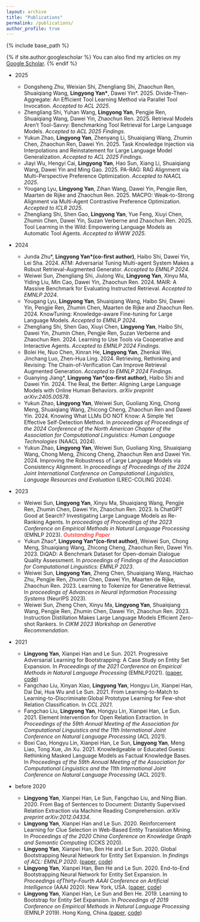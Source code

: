 ```yaml
---
layout: archive
title: "Publications"
permalink: /publications/
author_profile: true
---
```


{% include base_path %}

{% if site.author.googlescholar %}
  You can also find my articles on my [Google Scholar]({{site.author.googlescholar}}).
{% endif %}

- 2025
    - Dongsheng Zhu, Weixian Shi, Zhengliang Shi, Zhaochun Ren, Shuaiqiang Wang, **Lingyong Yan\***, Dawei Yin\*. 2025. Divide-Then-Aggregate: An Efficient Tool Learning Method via Parallel Tool Invocation. *Accepted to ACL 2025*.
    - Zhengliang Shi, Yuhan Wang, **Lingyong Yan**, Pengjie Ren, Shuaiqiang Wang, Dawei Yin, Zhaochun Ren. 2025. Retrieval Models Aren’t Tool-Savvy: Benchmarking Tool Retrieval for Large Language Models. *Accepted to ACL 2025 Findings*.
    - Yukun Zhao, **Lingyong Yan**, Zhenyang Li, Shuaiqiang Wang, Zhumin Chen, Zhaochun Ren, Dawei Yin. 2025. Task Knowledge Injection via Interpolations and Reinstatement for Large Language Model Generalization. *Accepted to ACL 2025 Findings*.
    - Jiayi Wu, Hengyi Cai, **Lingyong Yan**, Hao Sun, Xiang Li, Shuaiqiang Wang, Dawei Yin and Ming Gao. 2025. PA-RAG: RAG Alignment via Multi-Perspective Preference Optimization. *Accepted to NAACL 2025*.
    - Yougang Lyu, **Lingyong Yan**, Zihan Wang, Dawei Yin, Pengjie Ren, Maarten de Rijke and Zhaochun Ren. 2025. MACPO: Weak-to-Strong Alignment via Multi-Agent Contrastive Preference Optimization. *Accepted to ICLR 2025*.
    - Zhengliang Shi, Shen Gao, **Lingyong Yan**, Yue Feng, Xiuyi Chen, Zhumin Chen, Dawei Yin, Suzan Verberne and Zhaochun Ren. 2025. Tool Learning in the Wild: Empowering Language Models as Automatic Tool Agents. *Accepted to WWW 2025*.

- 2024
    - Junda Zhu\*, **Lingyong Yan\*(co-first author)**, Haibo Shi, Dawei Yin, Lei Sha. 2024. ATM: Adversarial Tuning Multi-agent System Makes a Robust Retrieval-Augmented Generator. *Accepted to EMNLP 2024*.
    - Weiwei Sun, Zhengliang Shi, Jiulong Wu, **Lingyong Yan**, Xinyu Ma, Yiding Liu, Min Cao, Dawei Yin, Zhaochun Ren. 2024. MAIR: A Massive Benchmark for Evaluating Instructed Retrieval. *Accepted to EMNLP 2024*.
    - Yougang Lyu, **Lingyong Yan**, Shuaiqiang Wang, Haibo Shi, Dawei Yin, Pengjie Ren, Zhumin Chen, Maarten de Rijke and Zhaochun Ren. 2024. KnowTuning: Knowledge-aware Fine-tuning for Large Language Models. *Accepted to EMNLP 2024*.
    - Zhengliang Shi, Shen Gao, Xiuyi Chen, **Lingyong Yan**, Haibo Shi, Dawei Yin, Zhumin Chen, Pengjie Ren, Suzan Verberne and Zhaochun Ren. 2024. Learning to Use Tools via Cooperative and Interactive Agents. *Accepted to EMNLP 2024 Findings*.
    - Bolei He, Nuo Chen, Xinran He, **Lingyong Yan**, Zhenkai Wei, Jinchang Luo, Zhen-Hua Ling. 2024. Retrieving, Rethinking and Revising: The Chain-of-Verification Can Improve Retrieval Augmented Generation. *Accepted to EMNLP 2024 Findings*.
    - Guanying Jiang\*, **Lingyong Yan\*(co-first author)**, Haibo Shi and Dawei Yin. 2024. The Real, the Better: Aligning Large Language Models with Online Human Behaviors. *arXiv preprint arXiv:2405.00578*.
    - Yukun Zhao, **Lingyong Yan**, Weiwei Sun, Guoliang Xing, Chong Meng, Shuaiqiang Wang, Zhicong Cheng, Zhaochun Ren and Dawei Yin. 2024. Knowing What LLMs DO NOT Know: A Simple Yet Effective Self-Detection Method. In *proceedings of Proceedings of the 2024 Conference of the North American Chapter of the Association for Computational Linguistics: Human Language Technologies* (NAACL 2024).
    - Yukun Zhao, **Lingyong Yan**, Weiwei Sun, Guoliang Xing, Shuaiqiang Wang, Chong Meng, Zhicong Cheng, Zhaochun Ren and Dawei Yin. 2024. Improving the Robustness of Large Language Models via Consistency Alignment. In *proceedings of Proceedings of the 2024 Joint International Conference on Computational Linguistics, Language Resources and Evaluation* (LREC-COLING 2024).
- 2023
    - Weiwei Sun, **Lingyong Yan**, Xinyu Ma, Shuaiqiang Wang, Pengjie Ren, Zhumin Chen, Dawei Yin, Zhaochun Ren. 2023. Is ChatGPT Good at Search? Investigating Large Language Models as Re-Ranking Agents. In *proceedings of Proceedings of the 2023 Conference on Empirical Methods in Natural Language Processing* (EMNLP 2023). <span style="color:red;">*Outstanding Paper* </span>
    - Yukun Zhao\*, **Lingyong Yan\*(co-first author)**, Weiwei Sun, Chong Meng, Shuaiqiang Wang, Zhicong Cheng, Zhaochun Ren, Dawei Yin. 2023. DiQAD: A Benchmark Dataset for Open-domain Dialogue Quality Assessment. In *proceedings of Findings of the Association for Computational Linguistics: EMNLP 2023*.
    - Weiwei Sun, **Lingyong Yan**, Zheng Chen, Shuaiqiang Wang, Haichao Zhu, Pengjie Ren, Zhumin Chen, Dawei Yin, Maarten de Rijke, Zhaochun Ren. 2023. Learning to Tokenize for Generative Retrieval. In *proceedings of Advances in Neural Information Processing Systems* (NeurIPS 2023).
    - Weiwei Sun, Zheng Chen, Xinyu Ma, **Lingyong Yan**, Shuaiqiang Wang, Pengjie Ren, Zhumin Chen, Dawei Yin, Zhaochun Ren. 2023. Instruction Distillation Makes Large Language Models Efficient Zero-shot Rankers. In *CIKM 2023 Workshop on Generative Recommendation*.
- 2021
    - **Lingyong Yan**, Xianpei Han and Le Sun. 2021. Progressive Adversarial Learning for Bootstrapping: A Case Study on Entity Set Expansion. In *Proceedings of the 2021 Conference on Empirical Methods in Natural Language Processing* (EMNLP2021). ([paper](https://aclanthology.org/2021.emnlp-main.762.pdf), [code](https://github.com/lingyongyan/BootstrapGAN))
    - Fangchao Liu, Xinyan Xiao, **Lingyong Yan**, Hongyu Lin, Xianpei Han, Dai Dai, Hua Wu and Le Sun. 2021. From Learning-to-Match to Learning-to-Discriminate:Global Prototype Learning for Few-shot Relation Classification. In *CCL 2021*.
    - Fangchao Liu, **Lingyong Yan**, Hongyu Lin, Xianpei Han, Le Sun. 2021. Element Intervention for Open Relation Extraction. In *Proceedings of the 59th Annual Meeting of the Association for Computational Linguistics and the 11th International Joint Conference on Natural Language Processing* (ACL 2021).
    - Boxi Cao, Hongyu Lin, Xianpei Han, Le Sun, **Lingyong Yan**, Meng Liao, Tong Xue, Jin Xu. 2021. Knowledgeable or Educated Guess: Rethinking Masked Language Models as Factual Knowledge Bases. In *Proceedings of the 59th Annual Meeting of the Association for Computational Linguistics and the 11th International Joint Conference on Natural Language Processing* (ACL 2021).
- before 2020
    - **Lingyong Yan**, Xianpei Han, Le Sun, Fangchao Liu, and Ning Bian. 2020. From Bag of Sentences to Document: Distantly Supervised Relation Extraction via Machine Reading Comprehension. *arXiv preprint arXiv:2012.04334*.
    - **Lingyong Yan**, Xianpei Han and Le Sun. 2020. Reinforcement Learning for Clue Selection in Web-Based Entity Translation Mining. In *Proceedings of the 2020 China Conference on Knowledge Graph and Semantic Computing* (CCKS 2020). 
    - **Lingyong Yan**, Xianpei Han, Ben He and Le Sun. 2020. Global Bootstrapping Neural Network for Entity Set Expansion. In *findings of ACL: EMNLP 2020*. ([paper](https://www.aclweb.org/anthology/2020.findings-emnlp.331), [code](https://github.com/lingyongyan/bootstrapping_pre-train))
    - **Lingyong Yan**, Xianpei Han, Ben He and Le Sun. 2020. End-to-End Bootstrapping Neural Network for Entity Set Expansion. In *Proceedings ofThirty-Fourth AAAI Conference on Artificial Intelligence* (AAAI 2020). New York, USA. ([paper](https://aaai.org/ojs/index.php/AAAI/article/download/6482/6338), [code](https://github.com/lingyongyan/bootstrapnet))
    - **Lingyong Yan**, Xianpei Han, Le Sun and Ben He. 2019. Learning to Bootstrap for Entity Set Expansion. In *Proceedings of 2019 Conference on Empirical Methods in Natural Language Processing* (EMNLP 2019). Hong Kong, China.([paper](https://www.aclweb.org/anthology/D19-1028.pdf), [code](https://github.com/lingyongyan/mcts-bootstrapping))
